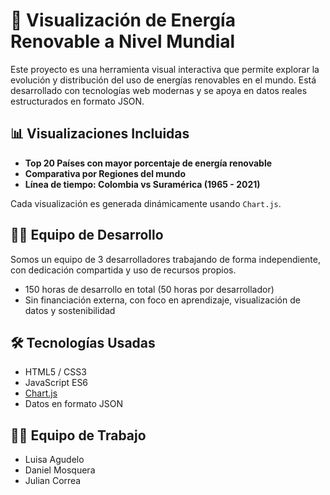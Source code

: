 # 🌱 Visualización de Energía Renovable a Nivel Mundial

Este proyecto es una herramienta visual interactiva que permite explorar la evolución y distribución del uso de energías renovables en el mundo. Está desarrollado con tecnologías web modernas y se apoya en datos reales estructurados en formato JSON.

## 📊 Visualizaciones Incluidas

- **Top 20 Países con mayor porcentaje de energía renovable**
- **Comparativa por Regiones del mundo**
- **Línea de tiempo: Colombia vs Suramérica (1965 - 2021)**

Cada visualización es generada dinámicamente usando `Chart.js`.

## 👨‍💻 Equipo de Desarrollo

Somos un equipo de 3 desarrolladores trabajando de forma independiente, con dedicación compartida y uso de recursos propios.

- 150 horas de desarrollo en total (50 horas por desarrollador)
- Sin financiación externa, con foco en aprendizaje, visualización de datos y sostenibilidad

## 🛠️ Tecnologías Usadas

- HTML5 / CSS3
- JavaScript ES6
- [Chart.js](https://www.chartjs.org/)
- Datos en formato JSON

## 👨‍🎓 Equipo de Trabajo
- Luisa Agudelo
- Daniel Mosquera
- Julian Correa
